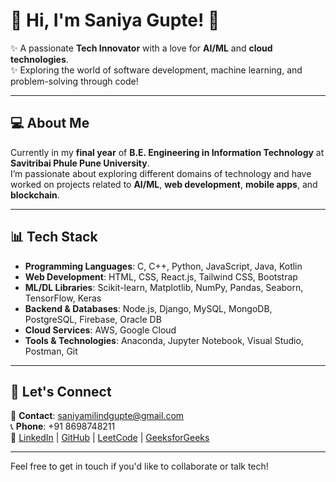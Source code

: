 # 🌟 Hi, I'm **Saniya Gupte**! 🌟

✨ A passionate **Tech Innovator** with a love for **AI/ML** and **cloud technologies**.  
✨ Exploring the world of software development, machine learning, and problem-solving through code!

---

## 💻 **About Me**

Currently in my **final year** of **B.E. Engineering in Information Technology** at **Savitribai Phule Pune University**.  
I’m passionate about exploring different domains of technology and have worked on projects related to **AI/ML**, **web development**, **mobile apps**, and **blockchain**.

---

## 📊 **Tech Stack**

- **Programming Languages**: C, C++, Python, JavaScript, Java, Kotlin  
- **Web Development**: HTML, CSS, React.js, Tailwind CSS, Bootstrap  
- **ML/DL Libraries**: Scikit-learn, Matplotlib, NumPy, Pandas, Seaborn, TensorFlow, Keras  
- **Backend & Databases**: Node.js, Django, MySQL, MongoDB, PostgreSQL, Firebase, Oracle DB  
- **Cloud Services**: AWS, Google Cloud  
- **Tools & Technologies**: Anaconda, Jupyter Notebook, Visual Studio, Postman, Git  

---

## 💬 **Let's Connect**

📧 **Contact**: [saniyamilindgupte@gmail.com](mailto:saniyamilindgupte@gmail.com)  
📞 **Phone**: +91 8698748211  
🔗 [LinkedIn](https://www.linkedin.com) | [GitHub](https://github.com) | [LeetCode](https://leetcode.com) | [GeeksforGeeks](https://www.geeksforgeeks.org)

---

Feel free to get in touch if you'd like to collaborate or talk tech! 
